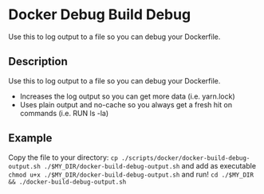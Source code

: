 # Docker Debug Build Debug

Use this to log output to a file so you can debug your Dockerfile. 

## Description

Use this to log output to a file so you can debug your Dockerfile.

 - Increases the log output so you can get more data (i.e. yarn.lock)
 - Uses plain output and no-cache so you always get a fresh hit on commands (i.e. RUN ls -la)

## Example

Copy the file to your directory: `cp ./scripts/docker/docker-build-debug-output.sh ./$MY_DIR/docker-build-debug-output.sh`
 and add as executable `chmod u+x ./$MY_DIR/docker-build-debug-output.sh` and run!
 `cd ./$MY_DIR && ./docker-build-debug-output.sh`
